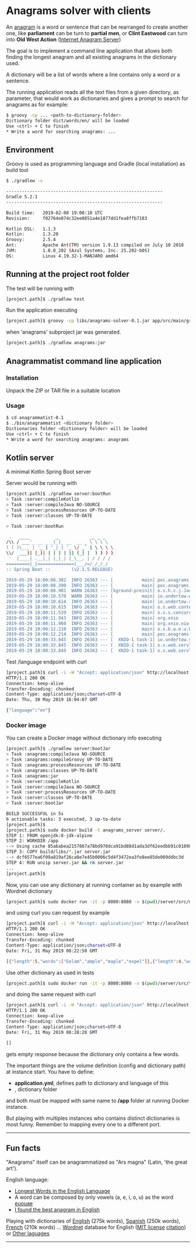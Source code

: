 # Anagrams solver with clients

An [anagram][1] is a word or sentence that can be rearranged to create another one, like **parliament** can be 
turn to **partial men**, or **Clint Eastwood** can turn into **Old West Action** ([Internet Anagram Server][2])

The goal is to implement a command line application that allows both finding the longest anagram and all existing 
anagrams in the dictionary used.

A dictionary will be a list of words where a line contains only a word or a sentence.

The running application reads all the text files from a given directory, as parameter, that would work as dictionaries and gives a 
prompt to search for anagrams as for example:

```bash
$ groovy -cp ... <path-to-dictionary-folder>
Dictionary folder dict/words/en/ will be loaded
Use <ctrl> + C to finish
* Write a word for searching anagrams: ...
```

## Environment

Groovy is used as programming language and Gradle (local installation) as build tool 

```bash
$ ./gradlew -v

------------------------------------------------------------
Gradle 5.2.1
------------------------------------------------------------

Build time:   2019-02-08 19:00:10 UTC
Revision:     f02764e074c32ee8851a4e1877dd1fea8ffb7183

Kotlin DSL:   1.1.3
Kotlin:       1.3.20
Groovy:       2.5.4
Ant:          Apache Ant(TM) version 1.9.13 compiled on July 10 2018
JVM:          1.8.0_202 (Azul Systems, Inc. 25.202-b05)
OS:           Linux 4.19.32-1-MANJARO amd64

```

## Running at the project root folder

The test will be running with 

```bash
[project.path]$ ./gradlew test
```

Run the application executing 

```bash
[project.path]$ groovy -cp libs/anagrams-solver-0.1.jar app/src/main/groovy/Anagrammatist <dictionaries folder path>
```

when 'anagrams' subproject jar was generated.

```bash
[project.path]$ ./gradlew anagrams:jar
```

## Anagrammatist command line application

### Installation

Unpack the ZIP or TAR file in a suitable location

### Usage

```bash
$ cd anagrammatist-0.1
$ ./bin/anagrammatist <dictionary folder>
Dictionaries folder <dictionary folder> will be loaded
Use <ctrl> + C to finish
* Write a word for searching anagrams: anagrams
```

## Kotlin server
 
A minimal Kotlin Spring Boot server

Server would be running with
 
 ```bash
 [project.path]$ ./gradlew server:bootRun
> Task :server:compileKotlin
> Task :server:compileJava NO-SOURCE
> Task :server:processResources UP-TO-DATE
> Task :server:classes UP-TO-DATE

> Task :server:bootRun

  .   ____          _            __ _ _
 /\\ / ___'_ __ _ _(_)_ __  __ _ \ \ \ \
( ( )\___ | '_ | '_| | '_ \/ _` | \ \ \ \
 \\/  ___)| |_)| | | | | || (_| |  ) ) ) )
  '  |____| .__|_| |_|_| |_\__, | / / / /
 =========|_|==============|___/=/_/_/_/
 :: Spring Boot ::        (v2.1.5.RELEASE)

2019-05-29 18:00:08.382  INFO 26363 --- [           main] poc.anagrams.ApplicationKt               : Starting ApplicationKt on spectre with PID 26363 (/home/migupl/Develop/github.com/chal-yaas/server/build/classes/kotlin/main started by migupl in /home/migupl/Develop/github.com/chal-yaas/server)
2019-05-29 18:00:08.390  INFO 26363 --- [           main] poc.anagrams.ApplicationKt               : No active profile set, falling back to default profiles: default
2019-05-29 18:00:08.901  WARN 26363 --- [kground-preinit] o.s.h.c.j.Jackson2ObjectMapperBuilder    : For Jackson Kotlin classes support please add "com.fasterxml.jackson.module:jackson-module-kotlin" to the classpath
2019-05-29 18:00:10.570  WARN 26363 --- [           main] io.undertow.websockets.jsr               : UT026010: Buffer pool was not set on WebSocketDeploymentInfo, the default pool will be used
2019-05-29 18:00:10.614  INFO 26363 --- [           main] io.undertow.servlet                      : Initializing Spring embedded WebApplicationContext
2019-05-29 18:00:10.615  INFO 26363 --- [           main] o.s.web.context.ContextLoader            : Root WebApplicationContext: initialization completed in 2013 ms
2019-05-29 18:00:11.539  INFO 26363 --- [           main] o.s.s.concurrent.ThreadPoolTaskExecutor  : Initializing ExecutorService 'applicationTaskExecutor'
2019-05-29 18:00:11.943  INFO 26363 --- [           main] org.xnio                                 : XNIO version 3.3.8.Final
2019-05-29 18:00:11.960  INFO 26363 --- [           main] org.xnio.nio                             : XNIO NIO Implementation Version 3.3.8.Final
2019-05-29 18:00:12.210  INFO 26363 --- [           main] o.s.b.w.e.u.UndertowServletWebServer     : Undertow started on port(s) 8080 (http) with context path ''
2019-05-29 18:00:12.214  INFO 26363 --- [           main] poc.anagrams.ApplicationKt               : Started ApplicationKt in 4.735 seconds (JVM running for 5.506)
2019-05-29 18:00:33.845  INFO 26363 --- [  XNIO-1 task-1] io.undertow.servlet                      : Initializing Spring DispatcherServlet 'dispatcherServlet'
2019-05-29 18:00:33.845  INFO 26363 --- [  XNIO-1 task-1] o.s.web.servlet.DispatcherServlet        : Initializing Servlet 'dispatcherServlet'
2019-05-29 18:00:33.849  INFO 26363 --- [  XNIO-1 task-1] o.s.web.servlet.DispatcherServlet        : Completed initialization in 4 ms
```
 
Test /language endpoint with curl
 
```bash
[project.path]$ curl -i -H "Accept: application/json" http://localhost:8080/language
HTTP/1.1 200 OK
Connection: keep-alive
Transfer-Encoding: chunked
Content-Type: application/json;charset=UTF-8
Date: Thu, 30 May 2019 16:04:07 GMT

{"language":"en"}
```

### Docker image

You can create a Docker image without dictionary info executing
```bash
[project.path]$ ./gradlew server:bootJar
> Task :anagrams:compileJava NO-SOURCE
> Task :anagrams:compileGroovy UP-TO-DATE
> Task :anagrams:processResources UP-TO-DATE
> Task :anagrams:classes UP-TO-DATE
> Task :anagrams:jar
> Task :server:compileKotlin
> Task :server:compileJava NO-SOURCE
> Task :server:processResources UP-TO-DATE
> Task :server:classes UP-TO-DATE
> Task :server:bootJar

BUILD SUCCESSFUL in 5s
6 actionable tasks: 3 executed, 3 up-to-date
[project.path]$
[project.path]$ sudo docker build -t anagrams_server server/.
STEP 1: FROM openjdk:8-jdk-alpine
STEP 2: WORKDIR /app
--> Using cache 85ababea2157867a78bd970dca91bd88d1ada3df62eedbb91c018985eff35377
STEP 3: COPY build/libs/*.jar server.jar
--> dcf6577ea6f09a819af26ca0e7e45b0006c5d4f3472ea3fe8ee85de009ddbc3d
STEP 4: RUN unzip server.jar && rm server.jar
...
[project.path]$ 
```

Now, you can use any dictionary at running container as by example with Wordnet dictionary
```bash
[project.path]$ sudo docker run -it -p 8080:8080 -v $(pwd)/server/src/main/resources/wordnet:/app/wordnet -v $(pwd)/server/src/main/resources/application.yml:/app/application.yml anagrams_server
```

and using curl you can request by example
```bash
[project.path]$ curl -i -H "Accept: application/json" http://localhost:8080/anagrams/example
HTTP/1.1 200 OK
Connection: keep-alive
Transfer-Encoding: chunked
Content-Type: application/json;charset=UTF-8
Date: Fri, 31 May 2019 08:22:50 GMT

[{"length":5,"words":["Eelam","ample","maple","expel"]},{"length":4,"words":["alee","male","Elam","lame","meal","pale","leap","peal","plea","axle","apex","lamp","palm","peel"]},{"length":3,"words":["ale","lea","ape","pea","axe","alp","lap","pal","lax","map","pax","eel","lee","elm"]},{"length":2,"words":["Ea","la","ma","ax","em","pe","LP"]}]
```

Use other dictionary as used in tests
```bash
[project.path]$ sudo docker run -it -p 8080:8080 -v $(pwd)/server/src/test/resources/dict:/app/dict -v $(pwd)/server/src/test/resources/application.yml:/app/application.yml anagrams_server
```

and doing the same request with curl
```bash
[project.path]$ curl -i -H "Accept: application/json" http://localhost:8080/anagrams/example
HTTP/1.1 200 OK
Connection: keep-alive
Transfer-Encoding: chunked
Content-Type: application/json;charset=UTF-8
Date: Fri, 31 May 2019 08:28:28 GMT

[]
```

gets empty response because the dictionary only contains a few words.

The important things are the volume definition (config and dictionary path) at instance start. 
You have to define:
- **application.yml**, defines path to dictionary and language of this
- **<folder>**, dictionary folder

and both must be mapped with same name to **/app** folder at running Docker instance.

But playing with multiples instances who contains distinct dictionaries is most funny. Remember to mapping every one 
to a different port.

---
## Fun facts

"Anagrams" itself can be anagrammatized as "Ars magna" (Latin, 'the great art').

English language:
- [Longest Words in the English Language][3]
- A word can be composed by only vowels (a, e, i, o, u) as the word [euouae][4]
- [I found the best anagram in English][5]

Playing with dictionaries of [English][6] (275k words), [Spanish][7] (250k words), [French][8] (210k words) ... 
[Wordnet][9] database for English ([MIT license][10] [citation][11]) or [Other laguages][12]

---
[1]: https://en.wikipedia.org/wiki/Anagram
[2]: https://wordsmith.org/anagram/index.html
[3]: https://grammar.yourdictionary.com/word-lists/longest-words-in-the-english-language.html
[4]: https://en.wikipedia.org/wiki/Euouae
[5]: https://blog.plover.com/lang/anagram-scoring.html
[6]: https://github.com/zeke/an-array-of-english-words
[7]: https://github.com/words/an-array-of-spanish-words
[8]: https://github.com/words/an-array-of-french-words
[9]: https://wordnet.princeton.edu/download/current-version
[10]: https://wordnet.princeton.edu/license-and-commercial-use
[11]: https://wordnet.princeton.edu/citing-wordnet
[12]: http://globalwordnet.org/resources/wordnets-in-the-world/
